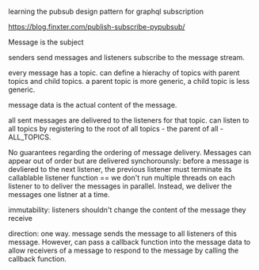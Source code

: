 learning the pubsub design pattern for graphql subscription

https://blog.finxter.com/publish-subscribe-pypubsub/

Message is the subject

senders send messages and listeners subscribe to the message stream.

every message has a topic. can define a hierachy of topics with parent topics and child topics. a parent topic is more generic, a child topic is less generic.

message data is the actual content of the message.

all sent messages are delivered to the listeners for that topic. can listen to all topics by registering to the root of all topics - the parent of all - ALL_TOPICS.

No guarantees regarding the ordering of message delivery. Messages can appear out of order but are delivered synchorounsly: before a message is devliered to the next listener, the previous listener must terminate its callablable listener function == we don't run multiple threads on each listener to to deliver the messages in parallel. Instead, we deliver the messages one listner at a time.

immutability: listeners shouldn't change the content of the message they receive

direction: one way. message sends the message to all listeners of this message. However, can pass a callback function into the message data to allow receivers of a message to respond to the message by calling the callback function.
